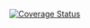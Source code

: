 [![Coverage Status](https://coveralls.io/repos/peterchang168/travisci_coveralls/badge.svg?branch=master&service=github)](https://coveralls.io/github/peterchang168/travisci_coveralls?branch=master)
